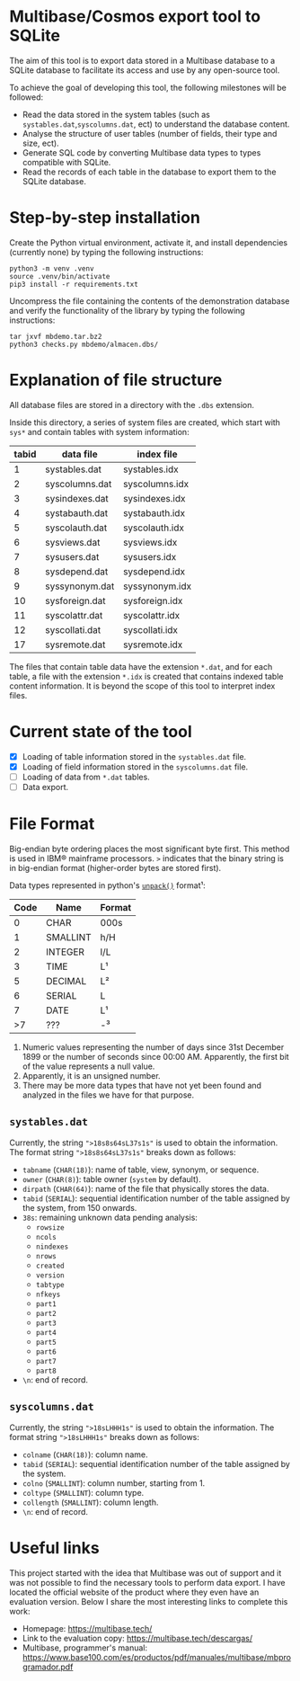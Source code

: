 # Multibase/Cosmos export tool to SQLite

The aim of this tool is to export data stored in a Multibase database to a SQLite database to facilitate its access and use by any open-source tool.

To achieve the goal of developing this tool, the following milestones will be followed:

- Read the data stored in the system tables (such as `systables.dat`,`syscolumns.dat`, ect) to understand the database content.
- Analyse the structure of user tables (number of fields, their type and size, ect).
- Generate SQL code by converting Multibase data types to types compatible with SQLite.
- Read the records of each table in the database to export them to the SQLite database.

# Step-by-step installation

Create the Python virtual environment, activate it, and install dependencies (currently none) by typing the following instructions:

    python3 -m venv .venv
    source .venv/bin/activate
    pip3 install -r requirements.txt

Uncompress the file containing the contents of the demonstration database and verify the functionality of the library by typing the following instructions:

    tar jxvf mbdemo.tar.bz2
    python3 checks.py mbdemo/almacen.dbs/

# Explanation of file structure

All database files are stored in a directory with the `.dbs` extension. 

Inside this directory, a series of system files are created, which start with `sys*` and contain tables with system information:

| tabid | data file      | index file     |
|-------|----------------|----------------|
| 1     | systables.dat  | systables.idx  |
| 2     | syscolumns.dat | syscolumns.idx |
| 3     | sysindexes.dat | sysindexes.idx |
| 4     | systabauth.dat | systabauth.idx |
| 5     | syscolauth.dat | syscolauth.idx |
| 6     | sysviews.dat   | sysviews.idx   |
| 7     | sysusers.dat   | sysusers.idx   |
| 8     | sysdepend.dat  | sysdepend.idx  |
| 9     | syssynonym.dat | syssynonym.idx |
| 10    | sysforeign.dat | sysforeign.idx |
| 11    | syscolattr.dat | syscolattr.idx |
| 12    | syscollati.dat | syscollati.idx |
| 17    | sysremote.dat  | sysremote.idx  |

The files that contain table data have the extension `*.dat`, and for each table, a file with the extension `*.idx` is created that contains indexed table content information. It is beyond the scope of this tool to interpret index files.

# Current state of the tool

- [x] Loading of table information stored in the `systables.dat` file.
- [x] Loading of field information stored in the `syscolumns.dat` file.
- [ ] Loading of data from `*.dat` tables.
- [ ] Data export.

# File Format
Big-endian byte ordering places the most significant byte first. This method is used in IBM® mainframe processors. `>` indicates that the binary string is in big-endian format (higher-order bytes are stored first).

Data types represented in python's [`unpack()`](https://docs.python.org/3/library/struct.html#format-characters) format¹:

| Code | Name       | Format |
|------|------------|--------|
| 0    | CHAR       | 000s   |
| 1    | SMALLINT   | h/H    |
| 2    | INTEGER    | l/L    |
| 3    | TIME       | L¹     |
| 5    | DECIMAL    | L²     |
| 6    | SERIAL     | L      |
| 7    | DATE       | L¹     |
| >7   | ???        | -³     |

1. Numeric values representing the number of days since 31st December 1899 or the number of seconds since 00:00 AM. Apparently, the first bit of the value represents a null value.
2. Apparently, it is an unsigned number.
3. There may be more data types that have not yet been found and analyzed in the files we have for that purpose.

## `systables.dat`
Currently, the string `">18s8s64sL37s1s"` is used to obtain the information. The format string `">18s8s64sL37s1s"` breaks down as follows:

- `tabname` (`CHAR(18)`): name of table, view, synonym, or sequence.
- `owner` (`CHAR(8)`): table owner (`system` by default).
- `dirpath` (`CHAR(64)`): name of the file that physically stores the data.
- `tabid` (`SERIAL`): sequential identification number of the table assigned by the system, from 150 onwards.
- `38s`: remaining unknown data pending analysis:
  - `rowsize`
  - `ncols`
  - `nindexes`
  - `nrows`
  - `created`
  - `version`
  - `tabtype`
  - `nfkeys`
  - `part1`
  - `part2`
  - `part3`
  - `part4`
  - `part5`
  - `part6`
  - `part7`
  - `part8`
- `\n`: end of record.

## `syscolumns.dat`
Currently, the string `">18sLHHH1s"` is used to obtain the information. The format string `">18sLHHH1s"` breaks down as follows:

- `colname` (`CHAR(18)`): column name.
- `tabid` (`SERIAL`): sequential identification number of the table assigned by the system.
- `colno` (`SMALLINT`): column number, starting from 1.
- `coltype` (`SMALLINT`): column type.
- `collength` (`SMALLINT`): column length.
- `\n`: end of record.

# Useful links

This project started with the idea that Multibase was out of support and it was not possible to find the necessary tools to perform data export. I have located the official website of the product where they even have an evaluation version. Below I share the most interesting links to complete this work:

* Homepage: https://multibase.tech/
* Link to the evaluation copy: https://multibase.tech/descargas/
* Multibase, programmer's manual: https://www.base100.com/es/productos/pdf/manuales/multibase/mbprogramador.pdf